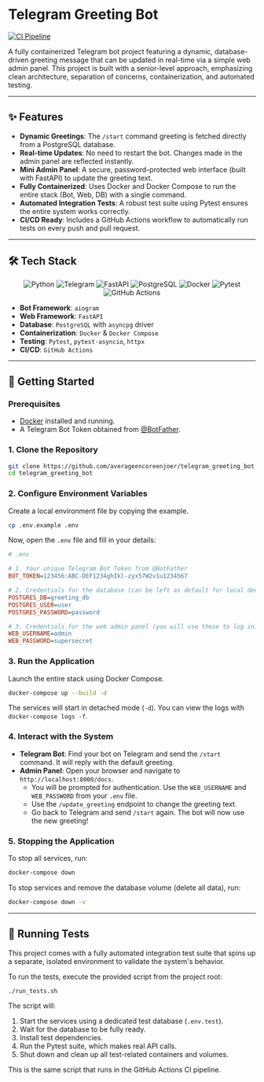 # Telegram Greeting Bot

[![CI Pipeline](https://github.com/averageencoreenjoer/telegram_greeting_bot/actions/workflows/main.yml/badge.svg)](https://github.com/averageencoreenjoer/telegram_greeting_bot/actions/workflows/main.yml)

A fully containerized Telegram bot project featuring a dynamic, database-driven greeting message that can be updated in real-time via a simple web admin panel. This project is built with a senior-level approach, emphasizing clean architecture, separation of concerns, containerization, and automated testing.

---

## ✨ Features

- **Dynamic Greetings**: The `/start` command greeting is fetched directly from a PostgreSQL database.
- **Real-time Updates**: No need to restart the bot. Changes made in the admin panel are reflected instantly.
- **Mini Admin Panel**: A secure, password-protected web interface (built with FastAPI) to update the greeting text.
- **Fully Containerized**: Uses Docker and Docker Compose to run the entire stack (Bot, Web, DB) with a single command.
- **Automated Integration Tests**: A robust test suite using Pytest ensures the entire system works correctly.
- **CI/CD Ready**: Includes a GitHub Actions workflow to automatically run tests on every push and pull request.

---

## 🛠️ Tech Stack

<p align="center">
  <img src="https://img.shields.io/badge/Python-3776AB?style=for-the-badge&logo=python&logoColor=white" alt="Python"/>
  <img src="https://img.shields.io/badge/Telegram-26A5E4?style=for-the-badge&logo=telegram&logoColor=white" alt="Telegram"/>
  <img src="https://img.shields.io/badge/FastAPI-009688?style=for-the-badge&logo=fastapi&logoColor=white" alt="FastAPI"/>
  <img src="https://img.shields.io/badge/PostgreSQL-4169E1?style=for-the-badge&logo=postgresql&logoColor=white" alt="PostgreSQL"/>
  <img src="https://img.shields.io/badge/Docker-2496ED?style=for-the-badge&logo=docker&logoColor=white" alt="Docker"/>
  <img src="https://img.shields.io/badge/Pytest-0A9B71?style=for-the-badge&logo=pytest&logoColor=white" alt="Pytest"/>
  <img src="https://img.shields.io/badge/GitHub_Actions-2088FF?style=for-the-badge&logo=github-actions&logoColor=white" alt="GitHub Actions"/>
</p>

- **Bot Framework**: `aiogram`
- **Web Framework**: `FastAPI`
- **Database**: `PostgreSQL` with `asyncpg` driver
- **Containerization**: `Docker` & `Docker Compose`
- **Testing**: `Pytest`, `pytest-asyncio`, `httpx`
- **CI/CD**: `GitHub Actions`

---

## 🚀 Getting Started

### Prerequisites

- [Docker](https://www.docker.com/products/docker-desktop/) installed and running.
- A Telegram Bot Token obtained from [@BotFather](https://t.me/BotFather).

### 1. Clone the Repository

```bash
git clone https://github.com/averageencoreenjoer/telegram_greeting_bot.git
cd telegram_greeting_bot
```

### 2. Configure Environment Variables

Create a local environment file by copying the example.

```bash
cp .env.example .env
```

Now, open the `.env` file and fill in your details:

```ini
# .env

# 1. Your unique Telegram Bot Token from @BotFather
BOT_TOKEN=123456:ABC-DEF1234ghIkl-zyx57W2v1u1234567

# 2. Credentials for the database (can be left as default for local development)
POSTGRES_DB=greeting_db
POSTGRES_USER=user
POSTGRES_PASSWORD=password

# 3. Credentials for the web admin panel (you will use these to log in)
WEB_USERNAME=admin
WEB_PASSWORD=supersecret
```

### 3. Run the Application

Launch the entire stack using Docker Compose.

```bash
docker-compose up --build -d
```

The services will start in detached mode (`-d`). You can view the logs with `docker-compose logs -f`.

### 4. Interact with the System

- **Telegram Bot**: Find your bot on Telegram and send the `/start` command. It will reply with the default greeting.
- **Admin Panel**: Open your browser and navigate to `http://localhost:8000/docs`.
  - You will be prompted for authentication. Use the `WEB_USERNAME` and `WEB_PASSWORD` from your `.env` file.
  - Use the `/update_greeting` endpoint to change the greeting text.
  - Go back to Telegram and send `/start` again. The bot will now use the new greeting!

### 5. Stopping the Application

To stop all services, run:

```bash
docker-compose down
```

To stop services and remove the database volume (delete all data), run:

```bash
docker-compose down -v
```

---

## 🧪 Running Tests

This project comes with a fully automated integration test suite that spins up a separate, isolated environment to validate the system's behavior.

To run the tests, execute the provided script from the project root:

```bash
./run_tests.sh
```

The script will:
1.  Start the services using a dedicated test database (`.env.test`).
2.  Wait for the database to be fully ready.
3.  Install test dependencies.
4.  Run the Pytest suite, which makes real API calls.
5.  Shut down and clean up all test-related containers and volumes.

This is the same script that runs in the GitHub Actions CI pipeline.